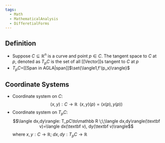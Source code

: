 ```yaml
---
tags:
  - Math
  - MathematicalAnalysis
  - DifferetialForms
---
```

## Definition
- Suppose $C\subseteq \mathbb R^n$ is a curve and point $p\in C$. The tangent space to $C$ at $p$, denoted as $T_pC$ is the set of all [[Vector]]s tangent to $C$ at $p$
- $T_pC=$[[Span in AGLA|span]]$\set{\langle1,f'(p_x)\rangle}$
## Coordinate Systems
- Coordinate system on $C$: 
$$(x,y): C\to\mathbb R \;\;(x,y)(p)=(x(p),y(p))$$
- Coordinate system on $T_pC$: 
$$\langle dx,dy\rangle: T_pC\to\mathbb R \;\;\langle dx,dy\rangle(\textbf v)=\langle dx(\textbf v), dy(\textbf v)\rangle$$
where $x,y:C\to\mathbb R;\;dx,dy:T_pC\to\mathbb R$